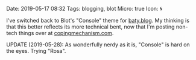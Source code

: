 Date: 2019-05-17 08:32
Tags: blogging, blot
Micro: true
Icon: 🌀

I've switched back to Blot's "Console" theme for
[baty.blog](https://www.baty.blog). My thinking is that this better
reflects its more technical bent, now that I'm posting non-tech things
over at [copingmechanism.com](https://copingmechanism.com).

UPDATE (2019-05-28): As wonderfully nerdy as it is, "Console" is hard on the eyes. Trying "Rosa".
